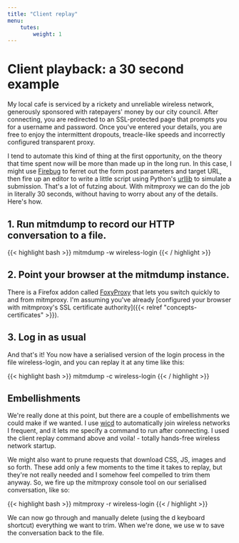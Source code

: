 ```yaml
---
title: "Client replay"
menu:
    tutes:
        weight: 1
---
```


# Client playback: a 30 second example

My local cafe is serviced by a rickety and unreliable wireless network,
generously sponsored with ratepayers' money by our city council. After
connecting, you are redirected to an SSL-protected page that prompts you for a
username and password. Once you've entered your details, you are free to enjoy
the intermittent dropouts, treacle-like speeds and incorrectly configured
transparent proxy.

I tend to automate this kind of thing at the first opportunity, on the theory
that time spent now will be more than made up in the long run. In this case, I
might use [Firebug](https://getfirebug.com/) to ferret out the form post
parameters and target URL, then fire up an editor to write a little script using
Python's [urllib](https://docs.python.org/library/urllib.html) to simulate a
submission. That's a lot of futzing about. With mitmproxy we can do the job in
literally 30 seconds, without having to worry about any of the details. Here's
how.

## 1. Run mitmdump to record our HTTP conversation to a file.

{{< highlight bash  >}}
mitmdump -w wireless-login
{{< / highlight >}}

## 2. Point your browser at the mitmdump instance.

There is a Firefox addon called [FoxyProxy](https://addons.mozilla.org/fi/firefox/addon/foxyproxy-standard/) that
lets you switch quickly to and from mitmproxy. I'm assuming you've already [configured
your browser with mitmproxy's SSL certificate authority]({{< relref
"concepts-certificates" >}}).

## 3. Log in as usual

And that's it\! You now have a serialised version of the login process
in the file wireless-login, and you can replay it at any time like this:

{{< highlight bash  >}}
mitmdump -c wireless-login
{{< / highlight >}}

## Embellishments

We're really done at this point, but there are a couple of embellishments we
could make if we wanted. I use [wicd](https://launchpad.net/wicd) to
automatically join wireless networks I frequent, and it lets me specify a
command to run after connecting. I used the client replay command above and
voila\! - totally hands-free wireless network startup.

We might also want to prune requests that download CSS, JS, images and so forth.
These add only a few moments to the time it takes to replay, but they're not
really needed and I somehow feel compelled to trim them anyway. So, we fire up
the mitmproxy console tool on our serialised conversation, like so:

{{< highlight bash  >}}
mitmproxy -r wireless-login
{{< / highlight >}}

We can now go through and manually delete (using the <span
data-role="kbd">d</span> keyboard shortcut) everything we want to trim. When
we're done, we use <span data-role="kbd">w</span> to save the conversation back
to the file.

